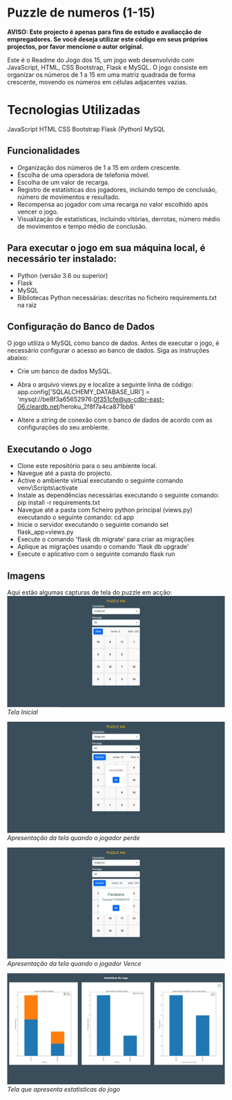 # Puzzle de numeros (1-15)

**AVISO: Este projecto é apenas para fins de estudo e avaliacção de empregadores. Se você deseja utilizar este código 
em seus próprios projectos, por favor mencione o autor original.**

Este é o Readme do Jogo dos 15, um jogo web desenvolvido com JavaScript, HTML, CSS Bootstrap, Flask e MySQL. 
O jogo consiste em organizar os números de 1 a 15 em uma matriz quadrada de forma crescente, movendo os números 
em células adjacentes vazias.

# Tecnologias Utilizadas
JavaScript
HTML
CSS Bootstrap
Flask (Python)
MySQL

## Funcionalidades
- Organização dos números de 1 a 15 em ordem crescente.
- Escolha de uma operadora de telefonia móvel.
- Escolha de um valor de recarga.
- Registro de estatísticas dos jogadores, incluindo tempo de conclusão, número de movimentos e resultado.
- Recompensa ao jogador com uma recarga no valor escolhido após vencer o jogo.
- Visualização de estatísticas, incluindo vitórias, derrotas, número médio de movimentos e tempo médio de conclusão.

## Para executar o jogo em sua máquina local, é necessário ter instalado:
- Python (versão 3.6 ou superior)
- Flask
- MySQL
- Bibliotecas Python necessárias: descritas no ficheiro requirements.txt na raiz

## Configuração do Banco de Dados
O jogo utiliza o MySQL como banco de dados. Antes de executar o jogo, é necessário configurar o acesso ao banco de dados. Siga as instruções abaixo:
- Crie um banco de dados MySQL.
- Abra o arquivo views.py e localize a seguinte linha de código:
      app.config['SQLALCHEMY_DATABASE_URI'] = 'mysql://be8f3a65652976:0f351cfe@us-cdbr-east-06.cleardb.net/heroku_2f8f7a4ca871bb8'

- Altere a string de conexão com o banco de dados de acordo com as configurações do seu ambiente.

## Executando o Jogo
- Clone este repositório para o seu ambiente local.
- Navegue até a pasta do projecto.
- Active o ambiente virtual executando o seguinte comando
      venv\Scripts\activate
- Instale as dependências necessárias executando o seguinte comando:
      pip install -r requirements.txt
- Navegue até a pasta com ficheiro python principal (views.py) executando o seguinte comando:
      cd app
- Inicie o servidor executando o seguinte comando
      set flask_app=views.py
- Execute o comando 'flask db migrate' para criar as migrações
- Aplique as migrações usando o comando 'flask db upgrade'
- Execute o aplicativo com o seguinte comando
      flask run

## Imagens
Aqui estão algumas capturas de tela do puzzle em acção:
![Tela 1](capture/Capture1.JPG)
*Tela Inicial*

![Tela 2](capture/Capture2.JPG)
*Apresentação da tela quando o jogador perde*

![Tela 3](capture/Capture3.JPG)
*Apresentação da tela quando o jogador Vence*

![Tela 4](capture/capture4.JPG)
*Tela que apresenta estatisticas do jogo*
